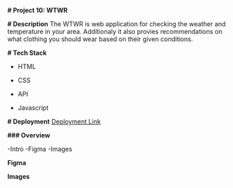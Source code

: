 **# Project 10: WTWR**

**# Description**
The WTWR is web application for checking the weather and temperature in your area. Additionaly it also provies recommendations on what clothing you should wear based on their given conditions.

**# Tech Stack**

- HTML

- CSS

- API

- Javascript

**# Deployment**
[Deployment Link](https://github.com/VassVoid/se_project_react)

**### Overview**

-Intro
-Figma
-Images

**Figma**

**Images**

<!-- # React + Vite

This template provides a minimal setup to get React working in Vite with HMR and some ESLint rules.

Currently, two official plugins are available:

- [@vitejs/plugin-react](https://github.com/vitejs/vite-plugin-react/blob/main/packages/plugin-react/README.md) uses [Babel](https://babeljs.io/) for Fast Refresh
- [@vitejs/plugin-react-swc](https://github.com/vitejs/vite-plugin-react-swc) uses [SWC](https://swc.rs/) for Fast Refresh -->
